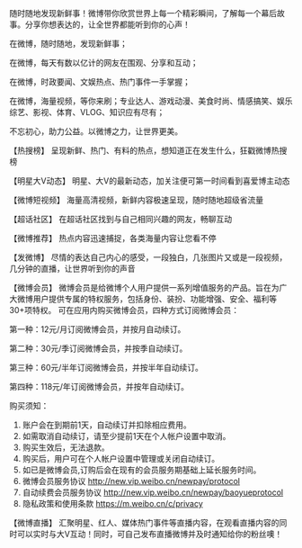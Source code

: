 随时随地发现新鲜事！微博带你欣赏世界上每一个精彩瞬间，了解每一个幕后故事。分享你想表达的，让全世界都能听到你的心声！

在微博，随时随地，发现新鲜事；

在微博，每天有数以亿计的网友在围观、分享和互动；

在微博，时政要闻、文娱热点、热门事件一手掌握；

在微博，海量视频，等你来刷；专业达人、游戏动漫、美食时尚、情感搞笑、娱乐综艺、影视、体育、VLOG、知识应有尽有；

不忘初心，助力公益。以微博之力，让世界更美。

【热搜榜】
呈现新鲜、热门、有料的热点，想知道正在发生什么，狂戳微博热搜榜

【明星大V动态】
明星、大V的最新动态，加关注便可第一时间看到喜爱博主动态

【微博短视频】
海量高清视频，新鲜内容极速呈现，随时随地超级省流量

【超话社区】
在超话社区找到与自己相同兴趣的网友，畅聊互动

【微博推荐】
热点内容迅速捕捉，各类海量内容让您看不停

【发微博】
尽情的表达自己内心的感受，一段独白，几张图片又或是一段视频，几分钟的直播，让世界听到你的声音

【微博会员】
微博会员是给微博个人用户提供一系列增值服务的产品。旨在为广大微博用户提供专属的特权服务，包括身份、装扮、功能增强、安全、福利等30+项特权。
可在应用内购买微博会员，四种方式订阅微博会员：

第一种：12元/月订阅微博会员，并按月自动续订。

第二种：30元/季订阅微博会员，并按季自动续订。

第三种：60元/半年订阅微博会员，并按半年自动续订。

第四种：118元/年订阅微博会员，并按年自动续订。

购买须知：

1. 账户会在到期前1天，自动续订并扣除相应费用。
2. 如需取消自动续订，请至少提前1天在个人帐户设置中取消。
3. 购买生效后，无法退款。
4. 购买后，用户可在个人帐户设置中管理或关闭自动续订。
5. 如已是微博会员,订购后会在现有的会员服务期基础上延长服务时间。
6. 微博会员服务协议 <http://new.vip.weibo.cn/newpay/protocol>
7. 自动续费会员服务协议 <http://new.vip.weibo.cn/newpay/baoyueprotocol>
8. 隐私政策和使用条款 <https://m.weibo.cn/c/privacy>

【微博直播】
汇聚明星、红人、媒体热门事件等直播内容，在观看直播内容的同时可以实时与大V互动！同时，可自己发布直播微博并及时通知给你的粉丝噢！
